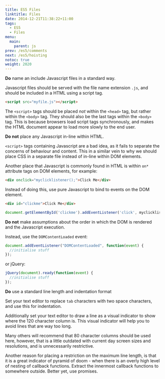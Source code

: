 ```yaml
---
title: ES5 Files
linktitle: Files
date: 2014-12-21T11:38:22+11:00
tags:
  - ES5
  - Files
menu:
  main:
    parent: js
prev: /es5/comments
next: /es5/hoisting
notoc: true
weight: 2020
---
```


**Do** name an include Javascript files in a standard way.

Javascript files should be served with the file name extension `.js`,
and should be included in a HTML using a script tag.

```html
<script src="myfile.js"></script>
```

The `<script>` tags should be placed *not* within the `<head>` tag,
but rather within the `<body>` tag.
They should also be the last tags within the `<body>` tag.
This is because browsers load script tags synchronously,
and makes the HTML document appear to load more slowly to the end user.

**Do not** place any Javascript in-line within HTML.

`<script>` tags containing Javascript are a bad idea,
as it fails to separate the concerns of behaviour and content.
This in a similar vein to why we should place CSS in a separate
file instead of in-line within DOM elements.

Another place that Javascript is commonly found in HTML
is within `on*` attribute tags on DOM elements,
for example:

```html
<div onclick="myclicklistener();">Click Me</div>
```

Instead of doing this, use pure Javascript to bind to events on the DOM element.

```html
<div id="clickme">Click Me</div>
```

```javascript
document.getElementById('clickme').addEventListener('click', myclicklistener);
```

**Do not** make assumptions about the order in which the DOM is rendered
and the Javascript execution.

Instead, use the `DOMContentLoaded` event:

```javascript
document.addEventListener("DOMContentLoaded", function(event) {
  //initialise stuff
});
```

or jQuery:

```javascript
jQuery(document).ready(function(event) {
  //initialise stuff
});
```

**Do** use a standard line length and indentation format

Set your text editor to replace `tab` characters with two space characters,
and use this for indentation.

Additionally set your text editor to draw a line as a visual indicator
to show where the 120 character column is.
This visual indicator will help you to avoid lines that are way too long.

Many others will recommend that 80 character columns should be used here,
however, that is a little outdated with current day screen sizes and resolutions,
and is unnecessarily restrictive.

Another reason for placing a restriction on the maximum line length,
is that it is a great indicator of pyramid of doom -
when there is an overly high level of nesting of callback functions.
Extract the innermost callback functions to somewhere outside.
Better yet, use promises.

